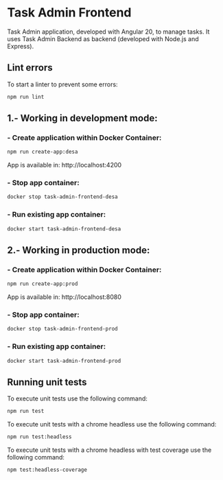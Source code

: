 # Task Admin Frontend

Task Admin application, developed with Angular 20, to manage tasks. It uses Task Admin Backend as backend (developed with Node.js and Express).

## Lint errors

To start a linter to prevent some errors:

```bash
npm run lint
```

## 1.- Working in development mode:

### - Create application within Docker Container:

```bash
npm run create-app:desa
```

App is available in: http://localhost:4200

### - Stop app container:

```bash
docker stop task-admin-frontend-desa
```

### - Run existing app container:

```bash
docker start task-admin-frontend-desa
```

## 2.- Working in production mode:

### - Create application within Docker Container:

```bash
npm run create-app:prod
```

App is available in: http://localhost:8080

### - Stop app container:

```bash
docker stop task-admin-frontend-prod
```

### - Run existing app container:

```bash
docker start task-admin-frontend-prod
```

## Running unit tests

To execute unit tests use the following command:

```bash
npm run test
```

To execute unit tests with a chrome headless use the following command:

```bash
npm run test:headless
```

To execute unit tests with a chrome headless with test coverage use the following command:

```bash
npm test:headless-coverage
```
